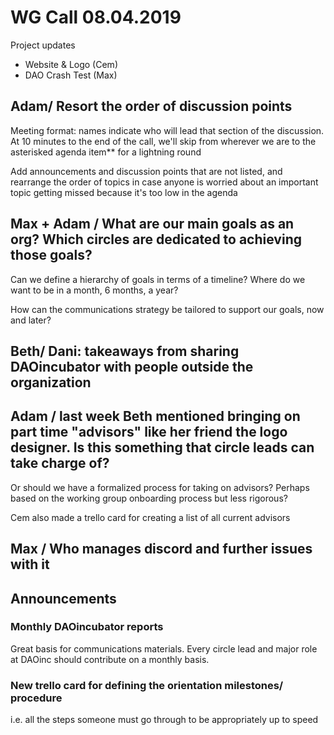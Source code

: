 # WG Call 08.04.2019

Project updates

* Website & Logo \(Cem\)
* DAO Crash Test \(Max\)

## Adam/ Resort the order of discussion points

Meeting format: names indicate who will lead that section of the discussion.  At 10 minutes to the end of the call, we'll skip from wherever we are to the asterisked agenda item\*\* for a lightning round 

Add announcements and discussion points that are not listed, and rearrange the order of topics in case anyone is worried about an important topic getting missed because it's too low in the agenda

## Max + Adam / What are our main goals as an org?  Which circles are dedicated to achieving those goals?

Can we define a hierarchy of goals in terms of a timeline?  Where do we want to be in a month, 6 months, a year?

How can the communications strategy be tailored to support our goals, now and later?

## Beth/ Dani: takeaways from sharing DAOincubator with people outside the organization

## Adam / last week Beth mentioned bringing on part time "advisors" like her friend the logo designer.  Is this something that circle leads can take charge of?

Or should we have a formalized process for taking on advisors? Perhaps based on the working group onboarding process but less rigorous?

Cem also made a trello card for creating a list of all current advisors

## Max / Who manages discord and further issues with it

## Announcements

### Monthly DAOincubator reports

Great basis for communications materials.  Every circle lead and major role at DAOinc should contribute on a monthly basis.

### New trello card for defining the  orientation milestones/ procedure

i.e. all the steps someone must go through to be appropriately up to speed

